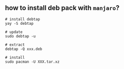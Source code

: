 ## how to install deb pack with `manjaro`?

```shell
# install debtap
yay -S debtap

# update
sudo debtap -u

# extract
debtap -Q xxx.deb

# install
sudo pacman -U XXX.tar.xz
```

